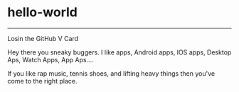 # hello-world
---------------
Losin the GitHub V Card

Hey there you sneaky buggers.
I like apps, Android apps, IOS apps, Desktop Aps, Watch Apps, App Aps....

If you like rap music, tennis shoes, and lifting heavy things then you've come to the right place.
